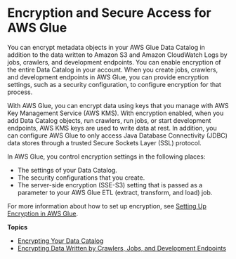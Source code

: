 # Encryption and Secure Access for AWS Glue<a name="encryption-glue-resources"></a>

You can encrypt metadata objects in your AWS Glue Data Catalog in addition to the data written to Amazon S3 and Amazon CloudWatch Logs by jobs, crawlers, and development endpoints\. You can enable encryption of the entire Data Catalog in your account\. When you create jobs, crawlers, and development endpoints in AWS Glue, you can provide encryption settings, such as a security configuration, to configure encryption for that process\.

With AWS Glue, you can encrypt data using keys that you manage with AWS Key Management Service \(AWS KMS\)\. With encryption enabled, when you add Data Catalog objects, run crawlers, run jobs, or start development endpoints, AWS KMS keys are used to write data at rest\. In addition, you can configure AWS Glue to only access Java Database Connectivity \(JDBC\) data stores through a trusted Secure Sockets Layer \(SSL\) protocol\. 

In AWS Glue, you control encryption settings in the following places:
+ The settings of your Data Catalog\.
+ The security configurations that you create\.
+ The server\-side encryption \(SSE\-S3\) setting that is passed as a parameter to your AWS Glue ETL \(extract, transform, and load\) job\.

For more information about how to set up encryption, see [Setting Up Encryption in AWS Glue](set-up-encryption.md)\. 

**Topics**
+ [Encrypting Your Data Catalog](encrypt-glue-data-catalog.md)
+ [Encrypting Data Written by Crawlers, Jobs, and Development Endpoints](encryption-security-configuration.md)